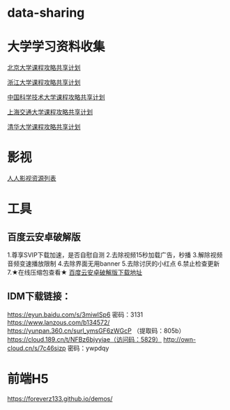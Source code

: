 # data-sharing


# 大学学习资料收集

[北京大学课程攻略共享计划](https://lib-pku.github.io)

[浙江大学课程攻略共享计划](https://qsctech.github.io/zju-icicles)

[中国科学技术大学课程攻略共享计划](https://ustc-resource.github.io/USTC-Course)

[上海交通大学课程攻略共享计划 ](https://github.com/CoolPhilChen/SJTU-Courses/)

[清华大学课程攻略共享计划](https://github.com/PKUanonym/REKCARC-TSC-UHT)




# 影视

[人人影视资源列表](https://github.com/XiaoGerGer/zimuzu-yyets-resourcelist)


# 工具
## 百度云安卓破解版
1.尊享SVIP下载加速，是否自慰自测
2.去除视频15秒加载广告，秒播
3.解除视频音频变速播放限制
4.去除界面无用banner
5.去除讨厌的小红点
6.禁止检查更新
7.★在线压缩包查看★
[百度云安卓破解版下载地址](https://www.lanzous.com/i33yd0d)

## IDM下载链接：
https://eyun.baidu.com/s/3miwISp6 密码：3131
https://www.lanzous.com/b134572/
https://yunpan.360.cn/surl_ymsGF6zWGcP （提取码：805b）
https://cloud.189.cn/t/NFBz6bjyyiae（访问码：5829）
http://own-cloud.cn/s/7c46sizp   密码：ywpdqy

# 前端H5
https://foreverz133.github.io/demos/








